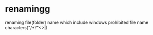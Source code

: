 # renamingg
renaming file(folder) name which include windows prohibited file name characters("\/*?"&lt;>|)
